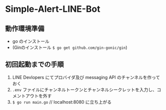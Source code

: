 # Simple-Alert-LINE-Bot
## 動作環境準備
- go のインストール
- (Ginのインストール `$ go get github.com/gin-gonic/gin`)

## 初回起動までの手順
1. LINE Devlopers にてプロバイダ及び messaging API のチャンネルを作っておく
1. `.env` ファイルにチャンネルトークンとチャンネルシークレットを入力し、コメントアウトを外す
1. `$ go run main.go` // localhost:8080 に立ち上がる
